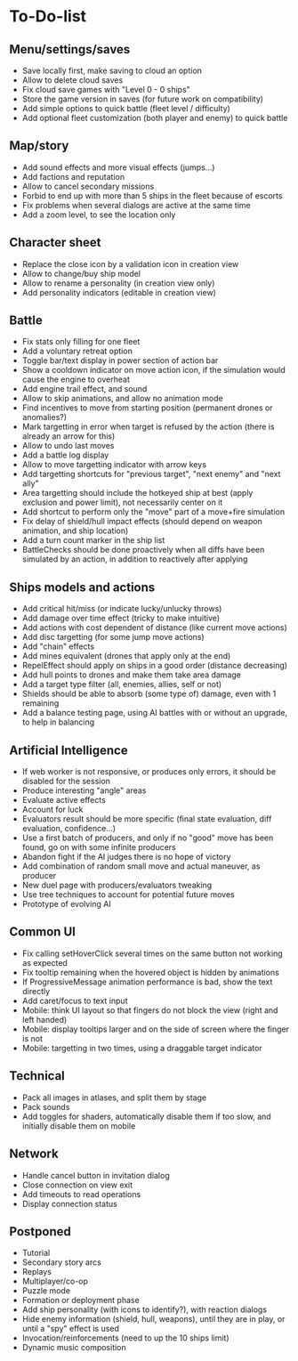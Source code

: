 To-Do-list
==========

Menu/settings/saves
-------------------

* Save locally first, make saving to cloud an option
* Allow to delete cloud saves
* Fix cloud save games with "Level 0 - 0 ships"
* Store the game version in saves (for future work on compatibility)
* Add simple options to quick battle (fleet level / difficulty)
* Add optional fleet customization (both player and enemy) to quick battle

Map/story
---------

* Add sound effects and more visual effects (jumps...)
* Add factions and reputation
* Allow to cancel secondary missions
* Forbid to end up with more than 5 ships in the fleet because of escorts
* Fix problems when several dialogs are active at the same time
* Add a zoom level, to see the location only

Character sheet
---------------

* Replace the close icon by a validation icon in creation view
* Allow to change/buy ship model
* Allow to rename a personality (in creation view only)
* Add personality indicators (editable in creation view)

Battle
------

* Fix stats only filling for one fleet
* Add a voluntary retreat option
* Toggle bar/text display in power section of action bar
* Show a cooldown indicator on move action icon, if the simulation would cause the engine to overheat
* Add engine trail effect, and sound
* Allow to skip animations, and allow no animation mode
* Find incentives to move from starting position (permanent drones or anomalies?)
* Mark targetting in error when target is refused by the action (there is already an arrow for this)
* Allow to undo last moves
* Add a battle log display
* Allow to move targetting indicator with arrow keys
* Add targetting shortcuts for "previous target", "next enemy" and "next ally"
* Area targetting should include the hotkeyed ship at best (apply exclusion and power limit), not necessarily center on it
* Add shortcut to perform only the "move" part of a move+fire simulation
* Fix delay of shield/hull impact effects (should depend on weapon animation, and ship location)
* Add a turn count marker in the ship list
* BattleChecks should be done proactively when all diffs have been simulated by an action, in addition to reactively after applying

Ships models and actions
------------------------

* Add critical hit/miss (or indicate lucky/unlucky throws)
* Add damage over time effect (tricky to make intuitive)
* Add actions with cost dependent of distance (like current move actions)
* Add disc targetting (for some jump move actions)
* Add "chain" effects
* Add mines equivalent (drones that apply only at the end)
* RepelEffect should apply on ships in a good order (distance decreasing)
* Add hull points to drones and make them take area damage
* Add a target type filter (all, enemies, allies, self or not)
* Shields should be able to absorb (some type of) damage, even with 1 remaining
* Add a balance testing page, using AI battles with or without an upgrade, to help in balancing

Artificial Intelligence
-----------------------

* If web worker is not responsive, or produces only errors, it should be disabled for the session
* Produce interesting "angle" areas
* Evaluate active effects
* Account for luck
* Evaluators result should be more specific (final state evaluation, diff evaluation, confidence...)
* Use a first batch of producers, and only if no "good" move has been found, go on with some infinite producers
* Abandon fight if the AI judges there is no hope of victory
* Add combination of random small move and actual maneuver, as producer
* New duel page with producers/evaluators tweaking
* Use tree techniques to account for potential future moves
* Prototype of evolving AI

Common UI
---------

* Fix calling setHoverClick several times on the same button not working as expected
* Fix tooltip remaining when the hovered object is hidden by animations
* If ProgressiveMessage animation performance is bad, show the text directly
* Add caret/focus to text input
* Mobile: think UI layout so that fingers do not block the view (right and left handed)
* Mobile: display tooltips larger and on the side of screen where the finger is not
* Mobile: targetting in two times, using a draggable target indicator

Technical
---------

* Pack all images in atlases, and split them by stage
* Pack sounds
* Add toggles for shaders, automatically disable them if too slow, and initially disable them on mobile

Network
-------

* Handle cancel button in invitation dialog
* Close connection on view exit
* Add timeouts to read operations
* Display connection status

Postponed
---------

* Tutorial
* Secondary story arcs
* Replays
* Multiplayer/co-op
* Puzzle mode
* Formation or deployment phase
* Add ship personality (with icons to identify?), with reaction dialogs
* Hide enemy information (shield, hull, weapons), until they are in play, or until a "spy" effect is used
* Invocation/reinforcements (need to up the 10 ships limit)
* Dynamic music composition
